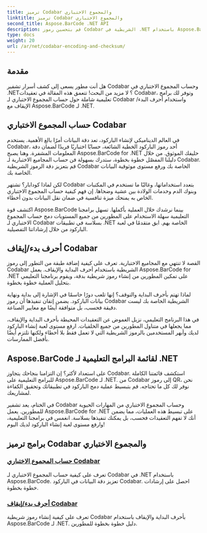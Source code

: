 ```yaml
---
title: ترميز Codabar والمجموع الاختباري
linktitle: ترميز Codabar والمجموع الاختباري
second_title: Aspose.BarCode .NET API
description: قم بتحسين رموز Codabar الشريطية في .NET باستخدام Aspose.BarCode! حساب المجموع الاختباري الرئيسي للحصول على بيانات دقيقة. أنشئ بسهولة باستخدام أحرف البدء/الإيقاف من خلال برامجنا التعليمية.
type: docs
weight: 20
url: /ar/net/codabar-encoding-and-checksum/
---
```

## مقدمة

هل أنت مطور يسعى إلى كشف أسرار تشفير Codabar وحساب المجموع الاختباري في .NET؟ لا مزيد من البحث! تتعمق هذه المقالة في تعقيدات Codabar، وتوفر لك برامج تعليمية شاملة حول حساب المجموع الاختباري لـ Codabar واستخدام أحرف البدء/الإيقاف مع Aspose.BarCode لـ .NET.

## حساب المجموع الاختباري Codabar
في العالم الديناميكي لإنشاء الباركود، تعد دقة البيانات أمرًا بالغ الأهمية. يستخدم Codabar، أحد رموز الباركود الخطية الشائعة، حسابًا اختباريًا فريدًا لضمان دقة المعلومات المشفرة. وهنا يصبح Aspose.BarCode for .NET حليفك الموثوق. من خلال دليلنا المفصّل خطوة بخطوة، ستدرك بسهولة فن حساب المجاميع الاختبارية لـ Codabar. قم بتعزيز دقة الرموز الشريطية Codabar الخاصة بك ورفع مستوى موثوقية البيانات الخاصة بك.

لكن لماذا كودابار؟ تشتهر Codabar بتعدد استخداماتها، وغالبًا ما تستخدم في المكتبات وبنوك الدم وخدمات الولادة بين عشية وضحاها. إن فهم كيفية حساب المجموع الاختباري الخاص به يمنحك ميزة تنافسية في ضمان نقل البيانات بدون أخطاء.

اكتشف قوة Aspose.BarCode بينما نرشدك خلال العملية بأكملها. تسهل برامجنا التعليمية سهلة الاستخدام على المطورين من جميع المستويات دمج حساب المجموع الاختباري لـ Codabar بسلاسة في تطبيقات .NET الخاصة بهم. ابق متقدمًا في لعبة الباركود من خلال إرشاداتنا التفصيلية.

## أحرف بدء/إيقاف Codabar
القصة لا تنتهي مع المجاميع الاختبارية. تعرف على كيفية إضافة طبقة من التطور إلى رموز Codabar الشريطية باستخدام أحرف البداية والإيقاف. يعمل Aspose.BarCode for .NET على تمكين المطورين من إنشاء رموز شريطية بدقة، ويقوم برنامجنا التعليمي بتحليل العملية خطوة بخطوة.

لماذا تهتم بأحرف البداية والتوقف؟ إنها تلعب دورًا حاسمًا في الإشارة إلى بداية ونهاية بيانات الباركود. يضمن إتقان تنفيذها أن رموز Codabar الشريطية الخاصة بك ليست دقيقة فحسب، بل متوافقة أيضًا مع معايير الصناعة.

في هذا البرنامج التعليمي، نزيل الغموض عن التعقيدات المحيطة بأحرف البداية والإيقاف، مما يجعلها في متناول المطورين من جميع الخلفيات. ارفع مستوى لعبة إنشاء الباركود لديك وأبهر المستخدمين بالرموز الشريطية التي لا تعمل فقط بلا أخطاء ولكنها تلتزم أيضًا بأفضل الممارسات.

## Aspose.BarCode لقائمة البرامج التعليمية لـ .NET
على استعداد لأكثر؟ إن التزامنا بنجاحك يتجاوز Codabar. استكشف قائمتنا الكاملة للبرامج التعليمية على Aspose.BarCode لـ .NET. من Codabar إلى رموز QR، نحن نوفر لك كل ما تحتاجه. قم بتبسيط عملية دمج الباركود في تطبيقاتك وتحقيق الكفاءة لمشاريعك.

في الختام، يعد تشفير Codabar وحساب المجموع الاختباري من المهارات الحيوية للمطورين. يعمل Aspose.BarCode for .NET على تبسيط هذه العمليات، مما يضمن أنك لا تفهم التعقيدات فحسب، بل يمكنك تنفيذها بسلاسة. انغمس في برامجنا التعليمية، وارفع مستوى لعبة إنشاء الباركود لديك اليوم!
## برامج ترميز Codabar والمجموع الاختباري
### [حساب المجموع الاختباري Codabar](./codabar-checksum-calculation/)
تعرف على كيفية حساب المجموع الاختباري لـ Codabar في .NET باستخدام Aspose.BarCode. تعزيز دقة البيانات في الباركود Codabar. احصل على إرشادات خطوة بخطوة.
### [أحرف بدء/إيقاف Codabar](./codabar-start-stop-characters/)
تعرف على كيفية إنشاء رموز شريطية Codabar بأحرف البداية والإيقاف باستخدام Aspose.BarCode لـ .NET. دليل خطوة بخطوة للمطورين.